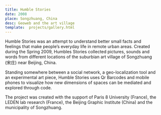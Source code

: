```yaml
---
title: Humble Stories
date: 2008
place: Songzhuang, China
desc: Geoweb and the art village
template:  projects/gallery.html
---
```

Humble Stories was an attempt to understand better small facts and feelings that make people’s everyday life in remote urban areas. Created during the Spring 2009, Humbles Stories collected pictures, sounds and words from different locations of the suburbian art village of Songzhuang (宋庄) near Beijing, China. 

Standing somewhere between a social network, a geo-localization tool and an experimental art piece, Humble Stories uses Qr Barcodes and mobile phones to visualize how new dimensions of spaces can be mediated and explored through code.

The project was created with the support of Paris 8 University (France), the LEDEN lab research (France), the Beijing Graphic Institute (China) and the municipality of Songzhuang.
